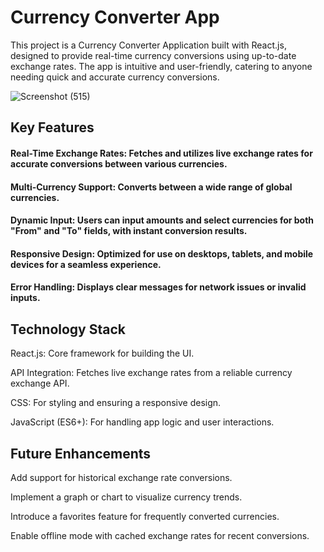 # Currency Converter App

This project is a Currency Converter Application built with React.js, designed to provide real-time currency conversions using up-to-date exchange rates. The app is intuitive and user-friendly, catering to anyone needing quick and accurate currency conversions.


![Screenshot (515)](https://github.com/user-attachments/assets/daaa0bc3-043b-4ed5-95ad-b3df5502ddd2)


## Key Features

#### Real-Time Exchange Rates: Fetches and utilizes live exchange rates for accurate conversions between various currencies.
#### Multi-Currency Support: Converts between a wide range of global currencies.
#### Dynamic Input: Users can input amounts and select currencies for both "From" and "To" fields, with instant conversion results.
#### Responsive Design: Optimized for use on desktops, tablets, and mobile devices for a seamless experience.
#### Error Handling: Displays clear messages for network issues or invalid inputs.

## Technology Stack

React.js: Core framework for building the UI.

API Integration: Fetches live exchange rates from a reliable currency exchange API.

CSS: For styling and ensuring a responsive design.

JavaScript (ES6+): For handling app logic and user interactions.

## Future Enhancements

Add support for historical exchange rate conversions.

Implement a graph or chart to visualize currency trends.

Introduce a favorites feature for frequently converted currencies.

Enable offline mode with cached exchange rates for recent conversions.
